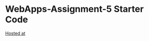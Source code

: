 # WebApps-Assignment-5 Starter Code

[Hosted at](https://44-563-webapps-f21.github.io/webapps-s21-assignment-5-NalatiRavali/animals.html)